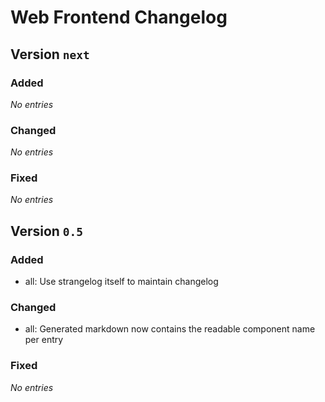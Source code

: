 # Web Frontend Changelog

## Version `next`

### Added
_No entries_

### Changed
_No entries_

### Fixed
_No entries_

## Version `0.5`

### Added
- all: Use strangelog itself to maintain changelog

### Changed
- all: Generated markdown now contains the readable component name per entry

### Fixed
_No entries_

